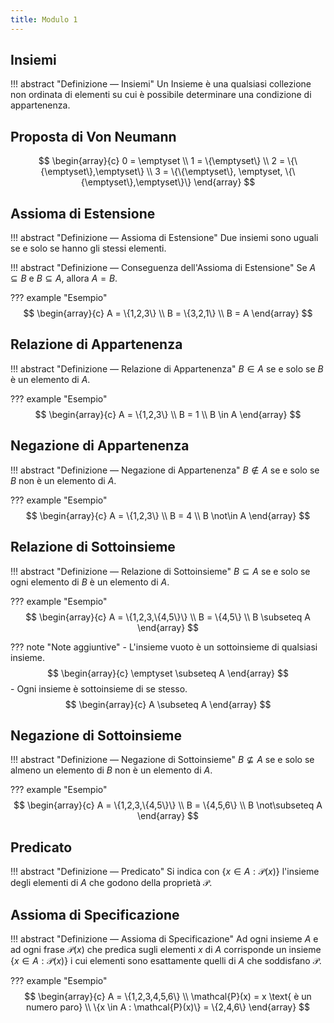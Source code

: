 ```yaml
---
title: Modulo 1
---
```


## Insiemi

!!! abstract "Definizione ― Insiemi"
    Un Insieme è una qualsiasi collezione non ordinata di elementi su cui è possibile determinare una condizione di appartenenza.

## Proposta di Von Neumann

$$
    \begin{array}{c}
        0 = \emptyset \\
        1 = \{\emptyset\} \\
        2 = \{\{\emptyset\},\emptyset\} \\
        3 = \{\{\emptyset\}, \emptyset, \{\{\emptyset\},\emptyset\}\}
    \end{array}
$$

## Assioma di Estensione
!!! abstract "Definizione ― Assioma di Estensione"
    Due insiemi sono uguali se e solo se hanno gli stessi elementi.

!!! abstract "Definizione ― Conseguenza dell'Assioma di Estensione"
    Se $A \subseteq B$ e $B \subseteq A$, allora $A = B$.

??? example "Esempio"
    $$
    \begin{array}{c}
        A = \{1,2,3\} \\
        B = \{3,2,1\} \\
        B = A
    \end{array}
    $$

## Relazione di Appartenenza
!!! abstract "Definizione ― Relazione di Appartenenza"
    $B \in A$ se e solo se $B$ è un elemento di $A$.

??? example "Esempio"
    $$
    \begin{array}{c}
        A = \{1,2,3\} \\
        B = 1 \\
        B \in A
    \end{array}
    $$

## Negazione di Appartenenza
!!! abstract "Definizione ― Negazione di Appartenenza"
    $B \not\in A$ se e solo se $B$ non è un elemento di $A$.

??? example "Esempio"
    $$
    \begin{array}{c}
        A = \{1,2,3\} \\
        B = 4 \\
        B \not\in A
    \end{array}
    $$

## Relazione di Sottoinsieme
!!! abstract "Definizione ― Relazione di Sottoinsieme"
    $B \subseteq A$ se e solo se ogni elemento di $B$ è un elemento di $A$.

??? example "Esempio"
    $$
    \begin{array}{c}
        A = \{1,2,3,\{4,5\}\} \\
        B = \{4,5\} \\
        B \subseteq A
    \end{array}
    $$

??? note "Note aggiuntive"
    - L'insieme vuoto è un sottoinsieme di qualsiasi insieme.
    $$
    \begin{array}{c}
        \emptyset \subseteq A
    \end{array}
    $$
    - Ogni insieme è sottoinsieme di se stesso.
    $$
    \begin{array}{c}
        A \subseteq A
    \end{array}
    $$

## Negazione di Sottoinsieme
!!! abstract "Definizione ― Negazione di Sottoinsieme"
    $B \not\subseteq A$ se e solo se almeno un elemento di $B$ non è un elemento di $A$.

??? example "Esempio"
    $$
    \begin{array}{c}
        A = \{1,2,3,\{4,5\}\} \\
        B = \{4,5,6\} \\
        B \not\subseteq A
    \end{array}
    $$

## Predicato
!!! abstract "Definizione ― Predicato"
    Si indica con $\{x \in A : \mathcal{P}(x)\}$ l'insieme degli elementi di $A$ che godono della proprietà $\mathcal{P}$.

## Assioma di Specificazione
!!! abstract "Definizione ― Assioma di Specificazione"
    Ad ogni insieme $A$ e ad ogni frase $\mathcal{P}(x)$ che predica sugli elementi $x$ di $A$ corrisponde un insieme $\{x \in A : \mathcal{P}(x)\}$ i cui elementi sono esattamente quelli di $A$ che soddisfano $\mathcal{P}$.

??? example "Esempio"
    $$
    \begin{array}{c}
        A = \{1,2,3,4,5,6\} \\
        \mathcal{P}(x) = x \text{ è un numero paro} \\
        \{x \in A : \mathcal{P}(x)\} = \{2,4,6\}
    \end{array}
    $$